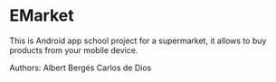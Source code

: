 EMarket
=======

This is Android app school project for a supermarket, it allows to buy products from your mobile device.

Authors:
Albert Bergés
Carlos de Dios
